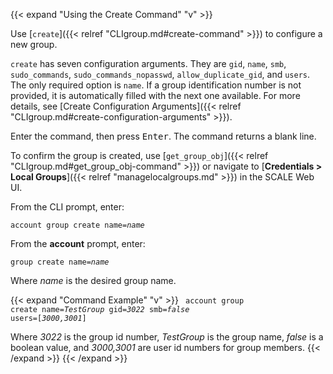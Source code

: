 ---
---

{{< expand "Using the Create Command" "v" >}}

Use [`create`]({{< relref "CLIgroup.md#create-command" >}}) to configure a new group.

`create` has seven configuration arguments.
They are `gid`, `name`, `smb`, `sudo_commands`, `sudo_commands_nopasswd`, `allow_duplicate_gid`, and `users`.
The only required option is `name`.
If a group identification number is not provided, it is automatically filled with the next one available.
For more details, see [Create Configuration Arguments]({{< relref "CLIgroup.md#create-configuration-arguments" >}}).

Enter the command, then press <kbd>Enter</kbd>.
The command returns a blank line.

To confirm the group is created, use [`get_group_obj`]({{< relref "CLIgroup.md#get_group_obj-command" >}}) or navigate to [**Credentials > Local Groups**]({{< relref "managelocalgroups.md" >}}) in the SCALE Web UI.

From the CLI prompt, enter:

<code>account group create name=<i>name</i></code>

From the **account** prompt, enter:

<code>group create name=<i>name</i></code>

Where *name* is the desired group name.

{{< expand "Command Example" "v" >}}
<code>
account group create name=<i>TestGroup</i> gid=<i>3022</i> smb=<i>false</i> users=[<i>3000,3001</i>]
</code>

Where *3022* is the group id number, *TestGroup* is the group name, *false* is a boolean value, and *3000,3001* are user id numbers for group members.
{{< /expand >}}
{{< /expand >}}
